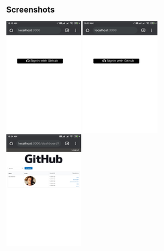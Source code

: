 ## Screenshots

<img src="Images/A1.jpg" width="200px" height="300px"> <img src="Images/A1.jpg" width="200px" height="300px"> <img src="Images/A4.jpg" width="200px" height="300px"> 
